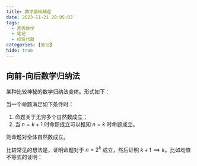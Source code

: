 ```yaml
---
title: 数学基础辅差
date: 2023-11-21 20:05:03
tags:
  - 高等数学
  - 笔记
  - 线性代数
categories: [笔记]
hide: true
---
```


## 向前-向后数学归纳法

某种比较神秘的数学归纳法变体。形式如下：

当一个命题满足如下条件时：

1. 命题关于无穷多个自然数成立；
2. 当 $n=k+1$ 时命题成立可以推知 $n=k$ 时命题成立。

则命题对全体自然数成立。

比较常见的想法是，证明命题对于 $n=2^k$ 成立，然后证明 $k+1\implies k$。比如均值不等式的证明：

## 